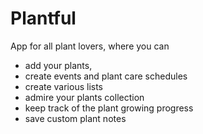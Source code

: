 # Plantful

App for all plant lovers, where you can 
- add your plants,
- create events and plant care schedules
- create various lists
- admire your plants collection
- keep track of the plant growing progress
- save custom plant notes
